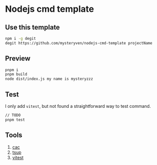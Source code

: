 # Nodejs cmd template


## Use this template

```bash
npm i -g degit 
degit https://github.com/mysteryven/nodejs-cmd-template projectName
```

## Preview

```bash
pnpm i
pnpm build
node dist/index.js my name is mysteryzzz
```

## Test

I only add `vitest`, but not found a straightforward way to test command.

```bash
// TODO
pnpm test
```

## Tools

1. [cac](https://www.npmjs.com/package/cac)
2. [tsup](https://www.npmjs.com/package/tsup)
3. [vitest](https://www.npmjs.com/package/vitest)
